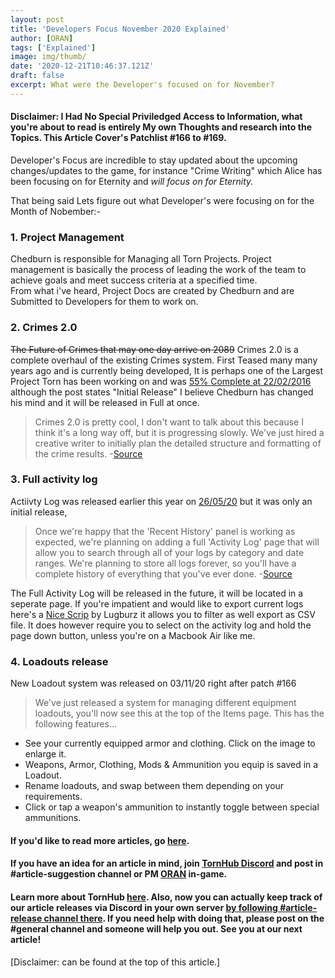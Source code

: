 ```yaml
---
layout: post
title: 'Developers Focus November 2020 Explained'
author: [ORAN]
tags: ['Explained']
image: img/thumb/
date: '2020-12-21T10:46:37.121Z'
draft: false
excerpt: What were the Developer's focused on for November?
---
```

#### Disclaimer: I Had No Special Priviledged Access to Information, what you're about to read is entirely My own Thoughts and research into the Topics. This Article Cover's Patchlist #166 to #169. 

Developer's Focus are incredible to stay updated about the upcoming changes/updates to the game,  for instance "Crime Writing" which Alice has been focusing on for Eternity and _will focus on for Eternity._

That being said Lets figure out what Developer's were focusing on for the Month of Nobember:- 

### 1. Project Management  
Chedburn is responsible for Managing all Torn Projects. Project management is basically the process of leading the work of the team to achieve goals and meet success criteria at a specified time.  
From what i've heard, Project Docs are created by Chedburn and are Submitted to Developers for them to work on.  

### 2. Crimes 2.0  
~~The Future of Crimes that may one day arrive on 2089~~ Crimes 2.0 is a complete overhaul of the existing Crimes system. First Teased many many years ago and is currently being developed, It is perhaps one of the Largest Project Torn has been working on and was [55% Complete at 22/02/2016](https://www.torn.com/forums.php?p=threads&f=1&t=15964643&b=0&a=0&start=0&to=16862702) although the post states "Initial Release" I believe Chedburn has changed his mind and it will be released in Full at once.   
> Crimes 2.0 is pretty cool, I don't want to talk about this because I think it's a long way off, but it is progressing slowly. We've just hired a creative writer to initially plan the detailed structure and formatting of the crime results. -[Source](https://www.torn.com/forums.php?p=threads&f=1&t=15973100&b=0&a=0&start=0&to=17056842)  

### 3. Full activity log  

Actiivty Log was released earlier this year on [26/05/20](https://www.torn.com/forums.php#/p=threads&f=1&t=16164561) but it was only an initial release,

> Once we're happy that the 'Recent History' panel is working as expected, we're planning on adding a full 'Activity Log' page that will allow you to search through all of your logs by category and date ranges. We're planning to store all logs forever, so you'll have a complete history of everything that you've ever done.  -[Source](https://www.torn.com/forums.php#/p=threads&f=1&t=16164561)

The Full Activity Log will be released in the future, it will be located in a seperate page. If you're impatient and would like to export current logs here's a [Nice Scrip](https://www.torn.com/forums.php#/p=threads&f=67&t=16198776&b=0&a=0) by Lugburz it allows you to filter as well export as CSV file. It does however require you to select on the activity log and hold the page down button, unless you're on a Macbook Air like me.  
  
### 4. Loadouts release
New Loadout system was released on 03/11/20 right after patch #166  
>We've just released a system for managing different equipment loadouts, you'll now see this at the top of the Items page. This has the following features...
- See your currently equipped armor and clothing. Click on the image to enlarge it.
- Weapons, Armor, Clothing, Mods & Ammunition you equip is saved in a Loadout.
- Rename loadouts, and swap between them depending on your requirements.
- Click or tap a weapon's ammunition to instantly toggle between special ammunitions.



#### If you'd like to read more articles, go [here](https://torn.oran.pw).  
#### If you have an idea for an article in mind, join [TornHub Discord](https://discord.gg/yvNCTXB) and post in #article-suggestion channel or PM [ORAN](https://www.torn.com/profiles.php?XID=1778676) in-game.
#### Learn more about TornHub [here](https://torn.oran.pw/welcome-to-tornhub/). Also, now you can **actually** keep track of our article releases via Discord in your own server [by following #article-release channel there](https://discord.gg/yvNCTXB). If you need help with doing that, please post on the #general channel and someone will help you out. See you at our next article!     

[Disclaimer: can be found at the top of this article.]